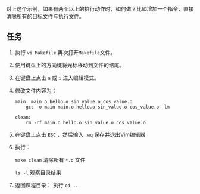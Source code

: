 对上这个示例，如果有两个以上的执行动作时，如何做？比如增加一个指令，直接清除所有的目标文件与执行文件。

## 任务

1. 执行 <code exec="vi Makefile">vi Makefile</code> 再次打开`Makefile`文件。

2. 使用键盘上的方向键将光标移动到文件的结尾。

3. 在键盘上点击 `a` 或 `i` 进入编辑模式。

4. 修改文件内容为：
    ```
    main: main.o hello.o sin_value.o cos_value.o
        gcc -o main main.o hello.o sin_value.o cos_value.o -lm

    clean:
        rm -rf main.o hello.o sin_value.o cos_value.o
    ```

5. 在键盘上点击 `ESC` ，然后输入 `:wq` 保存并退出Vim编辑器


6. 执行：

    <code exec="make clean">make clean</code> 清除所有 `*.o` 文件

    <code exec="ls -l">ls -l</code> 观察目录结果

7. 返回课程目录：
    执行 <code exec="cd ..">cd ..</code>
